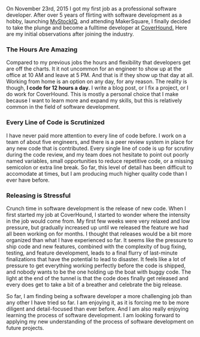 
On November 23rd, 2015 I got my first job as a professional software developer. After over 5 years of flirting with software development as a hobby, launching [MyStockIQ](http://mystockiq.com/ "MyStockIQ"), and attending MakerSquare, I finally decided to take the plunge and become a fulltime developer at [CoverHound.](http://coverhound.com/ "CoverHound") Here are my initial observations after joining the industry.

### The Hours Are Amazing

Compared to my previous jobs the hours and flexibility that developers get are off the charts. It it not uncommon for an engineer to show up at the office at 10 AM and leave at 5 PM. And that is if they show up that day at all. Working from home is an option on any day, for any reason. The reality is though, **I code for 12 hours a day.** I write a blog post, or I fix a project, or I do work for CoverHound. This is mostly a personal choice that I make because I want to learn more and expand my skills, but this is relatively common in the field of software development.

### Every Line of Code is Scrutinized

I have never paid more attention to every line of code before. I work on a team of about five engineers, and there is a peer review system in place for any new code that is contributed. Every single line of code is up for scrutiny during the code review, and my team does not hesitate to point out poorly named variables, small opportunities to reduce repetitive code, or a missing semicolon or extra line break. So far, this level of detail has been difficult to accomodate at times, but I am producing much higher quality code than I ever have before.

### Releasing is Stressful

Crunch time in software development is the release of new code. When I first started my job at CoverHound, I started to wonder where the intensity in the job would come from. My first few weeks were very relaxed and low pressure, but gradually increased up until we released the feature we had all been working on for months. I thought that releases would be a bit more organized than what I have experienced so far. It seems like the pressure to ship code and new features, combined with the complexity of bug fixing, testing, and feature development, leads to a final flurry of last-minute finalizations that have the potential to lead to disaster. It feels like a lot of pressure to get everything working perfectly before the code is shipped, and nobody wants to be the one holding up the boat with buggy code. The light at the end of the tunnel is that the code does finally get released and every does get to take a bit of a breather and celebrate the big release.

So far, I am finding being a software developer a more challenging job than any other I have tried so far. I am enjoying it, as it is forcing me to be more diligent and detail-focused than ever before. And I am also really enjoying learning the process of software development. I am looking forward to applying my new understanding of the process of software development on future projects.

